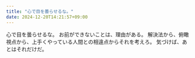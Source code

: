 ```yaml
---
title: "心で目を曇らせるな。"
date: 2024-12-20T14:21:57+09:00
---
```

心で目を曇らせるな。
お前ができないことは、理由がある。
解決法から、俯瞰視点から、上手くやっている人間との相違点からそれを考えろ。
気づけば、あとはそれだけだ。
